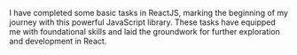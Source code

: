 I have completed some basic tasks in ReactJS, marking the beginning of my journey with this powerful JavaScript library. These tasks have equipped me with foundational skills and laid the groundwork for further exploration and development in React.
